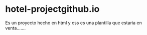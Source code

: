 # hotel-projectgithub.io
Es un proyecto hecho en html y css es una plantilla que estaria en venta.......

